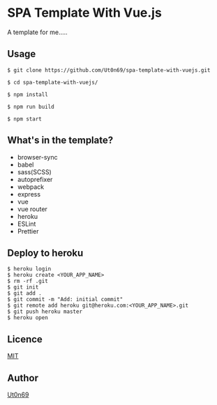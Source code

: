 # SPA Template With Vue.js

A template for me.....

## Usage
```
$ git clone https://github.com/Ut0n69/spa-template-with-vuejs.git

$ cd spa-template-with-vuejs/

$ npm install

$ npm run build

$ npm start
```

## What's in the template?

- browser-sync
- babel
- sass(SCSS)
- autoprefixer
- webpack
- express
- vue
- vue router
- heroku
- ESLint
- Prettier

## Deploy to heroku
```
$ heroku login
$ heroku create <YOUR_APP_NAME>
$ rm -rf .git
$ git init
$ git add .
$ git commit -m "Add: initial commit"
$ git remote add heroku git@heroku.com:<YOUR_APP_NAME>.git
$ git push heroku master
$ heroku open
```

## Licence

[MIT](https://github.com/tcnksm/tool/blob/master/LICENCE)

## Author

[Ut0n69](https://github.com/Ut0n69)
